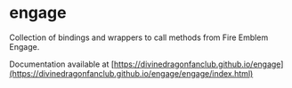 # engage
Collection of bindings and wrappers to call methods from Fire Emblem Engage.

Documentation available at [https://divinedragonfanclub.github.io/engage](https://divinedragonfanclub.github.io/engage/engage/index.html)

